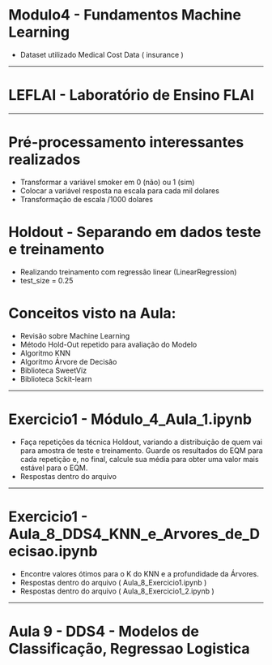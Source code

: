 # Modulo4 - Fundamentos Machine Learning
* Dataset utilizado Medical Cost Data ( insurance )
---
# LEFLAI - Laboratório de Ensino FLAI
---

# Pré-processamento interessantes realizados
* Transformar a variável smoker em 0 (não) ou 1 (sim)
* Colocar a variável resposta na escala para cada mil dolares
* Transformação de escala /1000 dolares

# Holdout - Separando em dados teste e treinamento 
* Realizando treinamento com regressão linear (LinearRegression)
* test_size = 0.25

# Conceitos visto na Aula:
- Revisão sobre Machine Learning
- Método Hold-Out repetido para avaliação do Modelo
- Algoritmo KNN
- Algoritmo Árvore de Decisão
- Biblioteca SweetViz
- Biblioteca Sckit-learn

---
# Exercicio1 - Módulo_4_Aula_1.ipynb
  * Faça repetições da técnica Holdout, variando a distribuição de quem vai para amostra de teste e treinamento. Guarde os resultados do EQM para cada repetição e, no final, calcule sua média para obter uma valor mais estável para o EQM.
 * Respostas dentro do arquivo

---
# Exercicio1 - Aula_8_DDS4_KNN_e_Arvores_de_Decisao.ipynb
* Encontre valores ótimos para o K do KNN e a profundidade da Árvores.
*  Respostas dentro do arquivo ( Aula_8_Exercicio1.ipynb )
*  Respostas dentro do arquivo ( Aula_8_Exercicio1_2.ipynb ) 


---
# Aula 9 - DDS4 - Modelos de Classificação, Regressao Logistica
